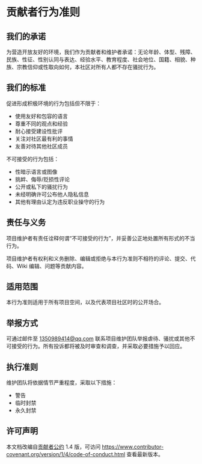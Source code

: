 # 贡献者行为准则

## 我们的承诺

为营造开放友好的环境，我们作为贡献者和维护者承诺：无论年龄、体型、残障、民族、性征、性别认同与表达、经验水平、教育程度、社会地位、国籍、相貌、种族、宗教信仰或性取向如何，本社区对所有人都不存在骚扰行为。

## 我们的标准

促进形成积极环境的行为包括但不限于：

- 使用友好和包容的语言
- 尊重不同的观点和经验
- 耐心接受建设性批评
- 关注对社区最有利的事情
- 友善对待其他社区成员

不可接受的行为包括：

- 性暗示语言或图像
- 挑衅、侮辱/贬损性评论
- 公开或私下的骚扰行为
- 未经明确许可公布他人隐私信息
- 其他有理由认定为违反职业操守的行为

## 责任与义务

项目维护者有责任诠释何谓“不可接受的行为”，并妥善公正地处置所有形式的不当行为。

项目维护者有权利和义务删除、编辑或拒绝与本行为准则不相符的评论、提交、代码、Wiki 编辑、问题等贡献内容。

## 适用范围

本行为准则适用于所有项目空间，以及代表项目社区时的公开场合。

## 举报方式

可通过邮件至 1350989414@qq.com 联系项目维护团队举报虐待、骚扰或其他不可接受的行为。所有投诉都将被及时审查和调查，并采取必要措施予以回应。

## 执行准则

维护团队将依据情节严重程度，采取以下措施：

- 警告
- 临时封禁
- 永久封禁

## 许可声明

本文档改编自[贡献者公约][主页链接] 1.4 版，可访问 https://www.contributor-covenant.org/version/1/4/code-of-conduct.html 查看最新版本。

[主页链接]: https://www.contributor-covenant.org
